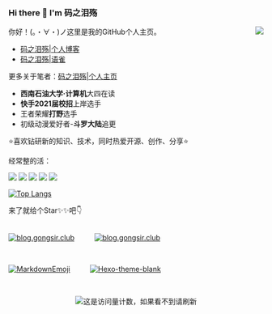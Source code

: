 ### Hi there 👋 I'm 码之泪殇

<!--
**gongsir0630/gongsir0630** is a ✨ _special_ ✨ repository because its `README.md` (this file) appears on your GitHub profile.

Here are some ideas to get you started:

- 🔭 I’m currently working on ...
- 🌱 I’m currently learning ...
- 👯 I’m looking to collaborate on ...
- 🤔 I’m looking for help with ...
- 💬 Ask me about ...
- 📫 How to reach me: ...
- 😄 Pronouns: ...
- ⚡ Fun fact: ...
-->

<a href=“https://github.com/anuraghazra/github-readme-stats.git”>
  <img align="right" name="码之泪殇's github stats" src="https://github-readme-stats.vercel.app/api?username=gongsir0630&show_icons=true" />
</a>

你好！(。・∀・)ノ这里是我的GitHub个人主页。
* [码之泪殇|个人博客](https://blog.gongsir.club)
* [码之泪殇|语雀](https://yuque.com/gongsir0630) 

更多关于笔者：[码之泪殇|个人主页](https://gongsir.club)

* **西南石油大学·计算机**大四在读
* **快手2021届校招**上岸选手 
* 王者荣耀**打野**选手
* 初级动漫爱好者-**斗罗大陆**追更


:star:喜欢钻研新的知识、技术，同时热爱开源、创作、分享:star:

经常整的活：

![](https://img.shields.io/badge/-Java-ab7221?style=flat-square&logo=Java&logoColor=fff)
![](https://img.shields.io/badge/-Linux-000000?style=flat-square&logo=Linux&logoColor=fff)
![](https://img.shields.io/badge/-macOS-0078D6?style=flat-square&logo=Apple)
![](https://img.shields.io/badge/-Windows-0078D6?style=flat-square&logo=Windows)
![](https://img.shields.io/badge/-Github-green?style=flat-square&logo=Github&logoColor=fff)

[![Top Langs](https://github-readme-stats.vercel.app/api/top-langs/?username=gongsir0630&layout=compact)](https://github.com/anuraghazra/github-readme-stats)

来了就给个Star✨✨吧👇
<br/>
<br/>

[![blog.gongsir.club](https://github-readme-stats.vercel.app/api/pin/?username=gongsir0630&repo=blog.gongsir.club)](https://github.com/gongsir0630/blog.gongsir.club)
&nbsp;&nbsp;&nbsp;&nbsp;&nbsp;&nbsp;&nbsp;&nbsp;
[![blog.gongsir.club](https://github-readme-stats.vercel.app/api/pin/?username=gongsir0630&repo=LostAndFoundOnCampus)](https://github.com/gongsir0630/LostAndFoundOnCampus)

<br/>

[![MarkdownEmoji](https://github-readme-stats.vercel.app/api/pin/?username=gongsir0630&repo=MarkdownEmoji)](https://github.com/gongsir0630/MarkdownEmoji)
&nbsp;&nbsp;&nbsp;&nbsp;&nbsp;&nbsp;&nbsp;&nbsp;
[![Hexo-theme-blank](https://github-readme-stats.vercel.app/api/pin/?username=gongsir0630&repo=hexo-theme-blank)](https://github.com/gongsir0630/hexo-theme-blank)

<br/>

<p align="center"><image src="https://jwenjian-visitor-badge-5.glitch.me/badge?page_id=gongsir0630.gongsir0630.readme" alt="这是访问量计数，如果看不到请刷新" />
